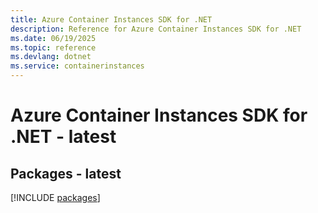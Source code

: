 ```yaml
---
title: Azure Container Instances SDK for .NET
description: Reference for Azure Container Instances SDK for .NET
ms.date: 06/19/2025
ms.topic: reference
ms.devlang: dotnet
ms.service: containerinstances
---
```

# Azure Container Instances SDK for .NET - latest
## Packages - latest
[!INCLUDE [packages](container-instances-index.md)]